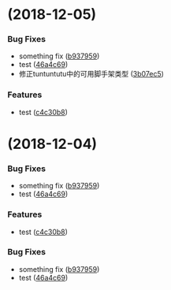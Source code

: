 <a name=""></a>
# [](https://github.com/tuntuntutu/tuntuntutu-tools/compare/v1.0.1...v) (2018-12-05)


### Bug Fixes

* something fix ([b937959](https://github.com/tuntuntutu/tuntuntutu-tools/commit/b937959))
* test ([46a4c69](https://github.com/tuntuntutu/tuntuntutu-tools/commit/46a4c69))
* 修正tuntuntutu中的可用脚手架类型 ([3b07ec5](https://github.com/tuntuntutu/tuntuntutu-tools/commit/3b07ec5))


### Features

* test ([c4c30b8](https://github.com/tuntuntutu/tuntuntutu-tools/commit/c4c30b8))



<a name=""></a>
# [](https://github.com/tuntuntutu/tuntuntutu-tools/compare/v1.0.1...v) (2018-12-04)


### Bug Fixes

* something fix ([b937959](https://github.com/tuntuntutu/tuntuntutu-tools/commit/b937959))
* test ([46a4c69](https://github.com/tuntuntutu/tuntuntutu-tools/commit/46a4c69))


### Features

* test ([c4c30b8](https://github.com/tuntuntutu/tuntuntutu-tools/commit/c4c30b8))



### Bug Fixes

* something fix ([b937959](https://github.com/tuntuntutu/tuntuntutu-tools/commit/b937959))
* test ([46a4c69](https://github.com/tuntuntutu/tuntuntutu-tools/commit/46a4c69))
